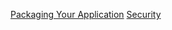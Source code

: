 [Packaging Your Application](https://www.electronjs.org/docs/latest/tutorial/tutorial-packaging)
[Security](https://www.electronjs.org/docs/latest/tutorial/security)